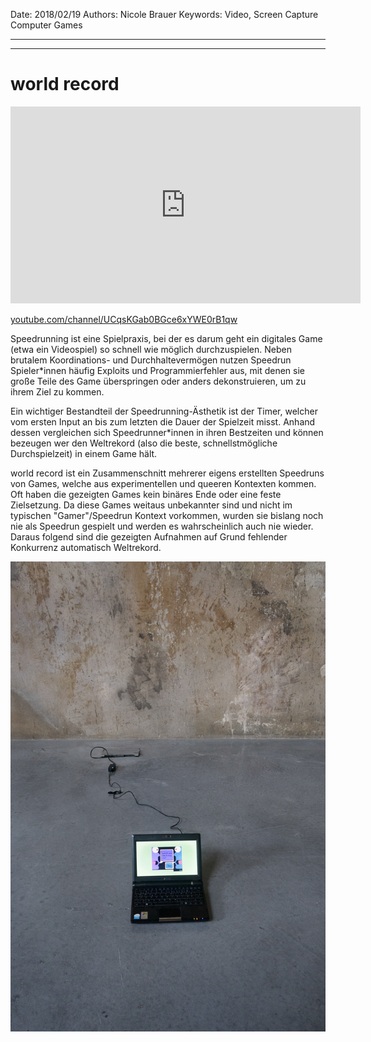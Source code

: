 Date: 2018/02/19
Authors: Nicole Brauer
Keywords: Video, Screen Capture Computer Games

---
---

# world record

<iframe width="560" height="315" src="https://www.youtube.com/embed/CGFQTOu1EAo?list=UUqsKGab0BGce6xYWE0rB1qw" frameborder="0" gesture="media" allow="encrypted-media" allowfullscreen></iframe>  
  
[youtube.com/channel/UCqsKGab0BGce6xYWE0rB1qw](https://www.youtube.com/channel/UCqsKGab0BGce6xYWE0rB1qw)
  
Speedrunning ist eine Spielpraxis, bei der es darum geht ein digitales Game (etwa ein Videospiel) so schnell wie möglich durchzuspielen. Neben brutalem Koordinations- und Durchhaltevermögen nutzen Speedrun Spieler\*innen häufig Exploits und Programmierfehler aus, mit denen sie große Teile des Game überspringen oder anders dekonstruieren, um zu ihrem Ziel zu kommen.  
  
Ein wichtiger Bestandteil der Speedrunning-Ästhetik ist der Timer, welcher vom ersten Input an bis zum letzten die Dauer der Spielzeit misst. Anhand dessen vergleichen sich Speedrunner\*innen in ihren Bestzeiten und können bezeugen wer den Weltrekord (also die beste, schnellstmögliche Durchspielzeit) in einem Game hält.  
  
world record ist ein Zusammenschnitt mehrerer eigens erstellten Speedruns von Games, welche aus experimentellen und queeren Kontexten kommen. Oft haben die gezeigten Games kein binäres Ende oder eine feste Zielsetzung. Da diese Games weitaus unbekannter sind und nicht im typischen "Gamer"/Speedrun Kontext vorkommen, wurden sie bislang noch nie als Speedrun gespielt und werden es wahrscheinlich auch nie wieder. Daraus folgend sind die gezeigten Aufnahmen auf Grund fehlender Konkurrenz automatisch Weltrekord.

![](dont-show-again_20.jpg)
